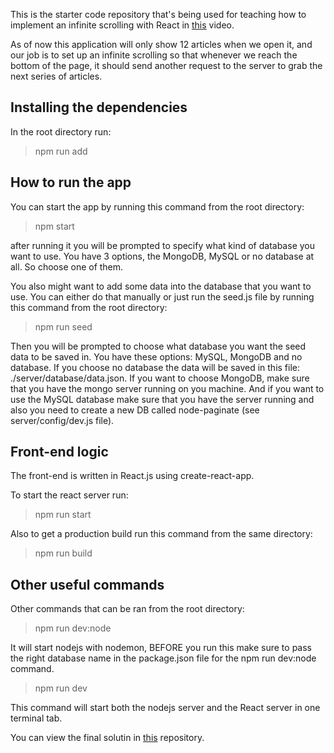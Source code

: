This is the starter code repository that's being used for teaching how to implement an infinite scrolling with React in [this](https://youtu.be/JbhCsuWu8cg) video.

As of now this application will only show 12 articles when we open it, and our job is to
set up an infinite scrolling so that whenever we reach the bottom of the page, it should send another request to the server to grab the next series of articles.

## Installing the dependencies

In the root directory run:

> npm run add

## How to run the app

You can start the app by running this command from the root directory:

> npm start

after running it you will be prompted to specify what kind of database you want to use.
You have 3 options, the MongoDB, MySQL or no database at all. So choose one of them.

You also might want to add some data into the database that you want to use. You can either do that
manually or just run the seed.js file by running this command from the root directory:

> npm run seed

Then you will be prompted to choose what database you want the seed data to be saved in.
You have these options: MySQL, MongoDB and no database. If you choose
no database the data will be saved in this file: ./server/database/data.json.
If you want to choose MongoDB, make sure that you have the mongo server running on you machine.
And if you want to use the MySQL database make sure that you have the server running and also
you need to create a new DB called node-paginate (see server/config/dev.js file).

## Front-end logic

The front-end is written in React.js using create-react-app.

To start the react server run:

> npm run start

Also to get a production build run this command from the same directory:

> npm run build

## Other useful commands

Other commands that can be ran from the root directory:

> npm run dev:node

It will start nodejs with nodemon, BEFORE you run this make sure to pass the right
database name in the package.json file for the npm run dev:node command.

> npm run dev

This command will start both the nodejs server and the React server in one terminal tab.


You can view the final solutin in [this](https://github.com/agile8118/react-infinite-scrolling-final-solution) repository.

